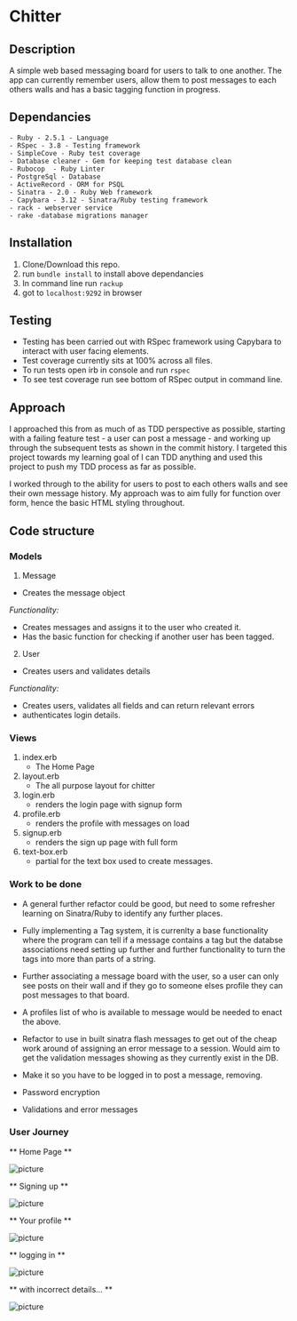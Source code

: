 # Chitter

## Description

A simple web based messaging board for users to talk to one another. The app can currently remember users, allow them to post messages to each others walls and has a basic tagging function in progress.

## Dependancies
```
- Ruby - 2.5.1 - Language
- RSpec - 3.8 - Testing framework
- SimpleCove - Ruby test coverage
- Database cleaner - Gem for keeping test database clean
- Rubocop  - Ruby Linter
- PostgreSql - Database
- ActiveRecord - ORM for PSQL
- Sinatra - 2.0 - Ruby Web framework
- Capybara - 3.12 - Sinatra/Ruby testing framework
- rack - webserver service
- rake -database migrations manager
```
## Installation

1. Clone/Download this repo.
2. run ``` bundle install ``` to install above dependancies
3. In command line run ``` rackup ```
4. got to ```localhost:9292``` in browser

## Testing

- Testing has been carried out with RSpec framework using Capybara to interact with user facing elements.
- Test coverage currently sits at 100% across all files.
- To run tests open irb in console and run ``` rspec ```
- To see test coverage run see bottom of RSpec output in command line.

## Approach

I approached this from as much of as TDD perspective as possible, starting with a failing feature test - a user can post a message - and working up through the subsequent tests as shown in the commit history. I targeted this project towards my learning goal of I can TDD anything and used this project to push my TDD process as far as possible.

I worked through to the ability for users to post to each others walls and see their own message history. My approach was to aim fully for function over form, hence the basic HTML styling throughout.

## Code structure

###  Models

1. Message
  - Creates the message object

  *Functionality:*
  - Creates messages and assigns it to the user who created it.
  - Has the basic function for checking if another user has been tagged.

2. User
  - Creates users and validates details

  *Functionality:*
  - Creates users, validates all fields and can return relevant errors
  - authenticates login details.

### Views

1. index.erb
    - The Home Page
2. layout.erb
    - The all purpose layout for chitter
3. login.erb
    - renders the login page with signup form
4. profile.erb
    - renders the profile with messages on load
5. signup.erb
    - renders the sign up page with full form
6. text-box.erb
    - partial for the text box used to create messages.

### Work to be done

  - A general further refactor could be good, but need to some refresher learning on Sinatra/Ruby to identify any further places.
  - Fully implementing a Tag system, it is currenlty a base functionality where the program can tell if a message contains a tag but the databse associations need setting up further and further functionality to turn the tags into more than parts of a string.
  - Further associating a message board with the user, so a user can only see posts on their wall and if they go to someone elses profile they can post messages to that board.
  - A profiles list of who is available to message would be needed to enact the above.
  - Refactor to use in built sinatra flash messages to get out of the cheap work around of assigning an error message to a session. Would aim to get the validation messages showing as they currently exist in the DB.
  
  - Make it so you have to be logged in to post a message, removing.
  - Password encryption
  - Validations and error messages

### User Journey

** Home Page **

![picture](/images/pic1.png)

** Signing up **

![picture](/images/pic2.png)

** Your profile **

![picture](/images/pic3.png)

** logging in **

![picture](/images/pic4.png)

** with incorrect details... **

![picture](/images/pic5.png)
